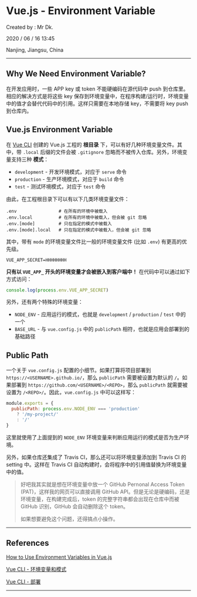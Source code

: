 # Vue.js - Environment Variable

Created by : Mr Dk.

2020 / 06 / 16 13:45

Nanjing, Jiangsu, China

---

## Why We Need Environment Variable?

在开发应用时，一些 APP key 或 token 不能硬编码在源代码中 push 到仓库里。相应的解决方式是将这些 key 保存到环境变量中，在程序构建/运行时，环境变量中的值才会替代代码中的引用。这样只需要在本地存储 key，不需要将 key push 到仓库内。

## Vue.js Environment Variable

在 [Vue CLI](https://cli.vuejs.org/) 创建的 Vue.js 工程的 **根目录** 下，可以有好几种环境变量文件。其中，带 `.local` 后缀的文件会被 `.gitignore` 忽略而不被传入仓库。另外，环境变量支持三种 **模式**：

* `development` - 开发环境模式，对应于 `serve` 命令
* `production` - 生产环境模式，对应于 `build` 命令
* `test` - 测试环境模式，对应于 `test` 命令

由此，在工程根目录下可以有以下几类环境变量文件：

```
.env                # 在所有的环境中被载入
.env.local          # 在所有的环境中被载入，但会被 git 忽略
.env.[mode]         # 只在指定的模式中被载入
.env.[mode].local   # 只在指定的模式中被载入，但会被 git 忽略
```

其中，带有 `mode` 的环境变量文件比一般的环境变量文件 (比如 `.env`) 有更高的优先级。

```
VUE_APP_SECRET=HHHHHHHH
```

**只有以 `VUE_APP_` 开头的环境变量才会被嵌入到客户端中！** 在代码中可以通过如下方式访问：

```javascript
console.log(process.env.VUE_APP_SECRET)
```

另外，还有两个特殊的环境变量：

* `NODE_ENV` - 应用运行的模式，也就是 `development` / `production` / `test` 中的一个
* `BASE_URL` - 与 `vue.config.js` 中的 `publicPath` 相符，也就是应用会部署到的基础路径

## Public Path

一个关于 `vue.config.js` 配置的小细节。如果打算将项目部署到 `https://<USERNAME>.github.io/`，那么 `publicPath` 需要被设置为默认的 `/`。如果部署到 `https://github.com/<USERNAME>/<REPO>`，那么 `publicPath` 就需要被设置为 `/<REPO>/`。因此，`vue.config.js` 中可以这样写：

```javascript
module.exports = {
  publicPath: process.env.NODE_ENV === 'production'
    ? '/my-project/'
    : '/'
}
```

这里就使用了上面提到的 `NODE_ENV` 环境变量来判断应用运行的模式是否为生产环境。

另外，如果仓库还集成了 Travis CI，那么还可以将环境变量添加到 Travis CI 的 setting 中。这样在 Travis CI 自动构建时，会将程序中的引用值替换为环境变量中的值。

> 好吧我其实就是想在环境变量中放一个 GitHub Pernonal Access Token (PAT)，这样我的网页可以直接调用 GitHub API。但是无论是硬编码，还是环境变量，在构建完成后，token 的完整字符串都会出现在仓库中而被 GitHub 识别，GitHub 会自动删除这个 token。
>
> 如果想要避免这个问题，还得搞点小操作。

---

## References

[How to Use Environment Variables in Vue.js](https://medium.com/js-dojo/how-to-use-environment-variables-in-vue-js-273eba0102b0)

[Vue CLI - 环境变量和模式](https://cli.vuejs.org/zh/guide/mode-and-env.html#%E6%A8%A1%E5%BC%8F)

[Vue CLI - 部署](https://cli.vuejs.org/zh/guide/deployment.html#github-pages)

---

